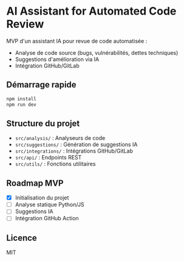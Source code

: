# AI Assistant for Automated Code Review

MVP d'un assistant IA pour revue de code automatisée :
- Analyse de code source (bugs, vulnérabilités, dettes techniques)
- Suggestions d'amélioration via IA
- Intégration GitHub/GitLab

## Démarrage rapide

```bash
npm install
npm run dev
```

## Structure du projet

- `src/analysis/` : Analyseurs de code
- `src/suggestions/` : Génération de suggestions IA
- `src/integrations/` : Intégrations GitHub/GitLab
- `src/api/` : Endpoints REST
- `src/utils/` : Fonctions utilitaires

## Roadmap MVP
- [x] Initialisation du projet
- [ ] Analyse statique Python/JS
- [ ] Suggestions IA
- [ ] Intégration GitHub Action

## Licence
MIT
